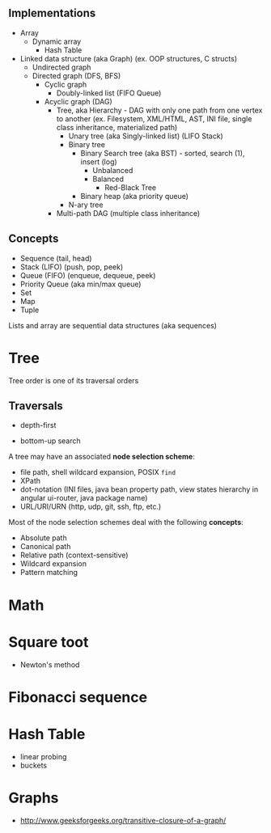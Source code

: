 ## Implementations
- Array
    + Dynamic array
        + Hash Table
- Linked data structure (aka Graph) (ex. OOP structures, C structs)
    + Undirected graph
    + Directed graph (DFS, BFS)
        + Cyclic graph
            + Doubly-linked list (FIFO Queue)
        + Acyclic graph (DAG)
            + Tree, aka Hierarchy - DAG with only one path from one vertex to another (ex. Filesystem, XML/HTML, AST, INI file, single class inheritance, materialized path)
                + Unary tree (aka Singly-linked list) (LIFO Stack)
                + Binary tree
                    + Binary Search tree (aka BST) - sorted, search (1), insert (log)
                        + Unbalanced
                        + Balanced
                            + Red-Black Tree
                    + Binary heap (aka priority queue)
                + N-ary tree
            + Multi-path DAG (multiple class inheritance)



## Concepts
- Sequence (tail, head)
- Stack (LIFO) (push, pop, peek)
- Queue (FIFO) (enqueue, dequeue, peek)
- Priority Queue (aka min/max queue)
- Set
- Map
- Tuple

Lists and array are sequential data structures (aka sequences)

# Tree
Tree order is one of its traversal orders

## Traversals
- depth-first

- bottom-up search

A tree may have an associated **node selection scheme**:
- file path, shell wildcard expansion, POSIX `find`
- XPath
- dot-notation (INI files, java bean property path, view states hierarchy in angular ui-router, java package name)
- URL/URI/URN (http, udp, git, ssh, ftp, etc.)

Most of the node selection schemes deal with the following **concepts**:
- Absolute path
- Canonical path
- Relative path (context-sensitive)
- Wildcard expansion
- Pattern matching

# Math

# Square toot
- Newton's method

# Fibonacci sequence

# Hash Table
- linear probing
- buckets

# Graphs
- http://www.geeksforgeeks.org/transitive-closure-of-a-graph/
